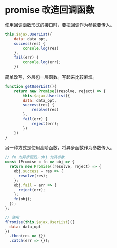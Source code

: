 # promise 改造回调函数

使用回调函数形式的接口时，要把回调作为参数要传入。

```js
this.$ajax.UserList({
	data: data_opt,
	success(res) {
	    console.log(res)
	},
	fail(err) {
		console.log(err);
	})
```

简单改写，外层包一层函数。写起来比较麻烦。

```js
function getUserList(){
    return new Promise((resolve, reject) => {
        this.$ajax.UserList({
	    data: data_opt,
	    success(res) {
	        resolve(res)
	    },
	    fail(err) {
		    reject(err);
	    })
    })
}
```

另一种方式是使用高阶函数，将异步函数作为参数传入。

```js
// fn 为异步函数，obj 为其参数
const fPromise = fn => obj => {
  return new Promise((resolve, reject) => {
    obj.success = res => {
      resolve(res);
    };
    obj.fail = err => {
      reject(err);
    };
    fn(obj);
  });
};

// 使用
fPromise(this.$ajax.UserList)({
  data: data_opt
})
  .then(res => {})
  .catch(err => {});
```
